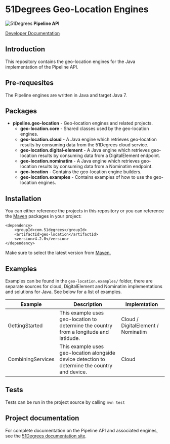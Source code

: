 # 51Degrees Geo-Location Engines

![51Degrees](https://51degrees.com/DesktopModules/FiftyOne/Distributor/Logo.ashx?utm_source=github&utm_medium=repository&utm_content=readme_main&utm_campaign=java-open-source "Data rewards the curious") **Pipeline API**

[Developer Documentation](https://51degrees.com/location-java/4.2/index.html?utm_source=github&utm_medium=repository&utm_content=documentation&utm_campaign=java-open-source "developer documentation")

## Introduction

This repository contains the geo-location engines for the Java implementation of the Pipeline API.

## Pre-requesites

The Pipeline engines are written in Java and target Java 7.

## Packages
- **pipeline.geo-location** - Geo-location engines and related projects.
  - **geo-location.core** - Shared classes used by the geo-location engines.
  - **geo-location.cloud** - A Java engine which retrieves geo-location results by consuming data from the 51Degrees cloud service.
  - **geo-location.digital-element** - A Java engine which retrieves geo-location results by consuming data from a DigitalElement endpoint.
  - **geo-location.nominatim** - A Java engine which retrieves geo-location results by consuming data from a Nominatim endpoint.
  - **geo-location** - Contains the geo-location engine builders.
  - **geo-location.examples** - Contains examples of how to use the geo-location engines.
  
## Installation

You can either reference the projects in this repository or you can reference the [Maven][maven] packages in your project:

```
<dependency>
    <groupId>com.51degrees</groupId>
    <artifactId>geo-location</artifactId>
    <version>4.2.0</version>
</dependency>
```

Make sure to select the latest version from [Maven.][maven]

## Examples

Examples can be found in the `geo-location.examples/` folder, there are separate sources for cloud, DigitalElement and Nominatim implementations and solutions for Java. See below for a list of examples.

|Example|Description|Implemtation|
|-------|-----------|------------|
|GettingStarted|This example uses geo-location to determine the country from a longitude and latidude.|Cloud / DigitalElement / Nominatim|
|CombiningServices|This example uses geo-location alongside device detection to determine the country and device.|Cloud|

## Tests

Tests can be run in the project source by calling `mvn test`

## Project documentation

For complete documentation on the Pipeline API and associated engines, see the [51Degrees documentation site][Documentation].

[Documentation]: https://51degrees.com/documentation/index.html
[maven]: https://search.maven.org/artifact/com.51degrees/geo-location

